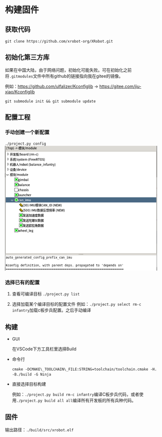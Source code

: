 # 构建固件

## 获取代码

    git clone https://github.com/xrobot-org/XRobot.git

## 初始化第三方库

如果在中国大陆，由于网络问题，初始化可能失败。可在初始化之前将`.gitmodules`文件中所有github的链接指向我在gitee的镜像。

例如：<https://github.com/ulfalizer/Kconfiglib> -> <https://gitee.com/jiu-xiao/Kconfiglib>

    git submodule init && git submodule update

## 配置工程

### 手动创建一个新配置

`./project.py config`
![配置界面](../img/配置工具.png?raw=true "配置界面")

### 选择已有的配置

1. 查看可编译目标
`./project.py list`

1. 选择加载某个编译目标的配置文件
例如：`./project.py select rm-c infantry`加载c板步兵配置。之后手动编译

## 构建

* GUI

    在VSCode下方工具栏里选择Build

* 命令行

     `cmake -DCMAKE\_TOOLCHAIN\_FILE:STRING=toolchain/toolchain.cmake -H. -B./build -G Ninja`

* 直接选择目标构建

    例如：`./project.py build rm-c infantry`编译C板步兵代码，或者使用`./project.py build all all`编译所有开发板的所有兵种代码。

## 固件

输出路径：`./build/src/xrobot.elf`
